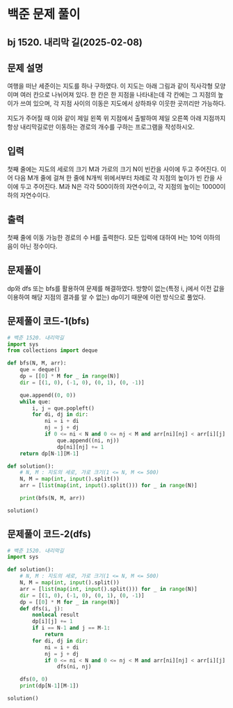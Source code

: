 # 백준 문제 풀이

## bj 1520. 내리막 길(2025-02-08)

## 문제 설명

여행을 떠난 세준이는 지도를 하나 구하였다. 이 지도는 아래 그림과 같이 직사각형 모양이며 여러 칸으로 나뉘어져 있다. 한 칸은 한 지점을 나타내는데 각 칸에는 그 지점의 높이가 쓰여 있으며, 각 지점 사이의 이동은 지도에서 상하좌우 이웃한 곳끼리만 가능하다.

지도가 주어질 때 이와 같이 제일 왼쪽 위 지점에서 출발하여 제일 오른쪽 아래 지점까지 항상 내리막길로만 이동하는 경로의 개수를 구하는 프로그램을 작성하시오.

## 입력

첫째 줄에는 지도의 세로의 크기 M과 가로의 크기 N이 빈칸을 사이에 두고 주어진다. 이어 다음 M개 줄에 걸쳐 한 줄에 N개씩 위에서부터 차례로 각 지점의 높이가 빈 칸을 사이에 두고 주어진다. M과 N은 각각 500이하의 자연수이고, 각 지점의 높이는 10000이하의 자연수이다.

## 출력

첫째 줄에 이동 가능한 경로의 수 H를 출력한다. 모든 입력에 대하여 H는 10억 이하의 음이 아닌 정수이다.

## 문제풀이

dp와 dfs 또는 bfs를 활용하여 문제를 해결하였다. 방향이 없는(특정 i, j에서 이전 값을 이용하여 해당 지점의 결과를 알 수 없는) dp이기 때문에 이런 방식으로 풀었다.

## 문제풀이 코드-1(bfs)

```python
# 백준 1520. 내리막길
import sys
from collections import deque

def bfs(N, M, arr):
    que = deque()
    dp = [[0] * M for _ in range(N)]
    dir = [(1, 0), (-1, 0), (0, 1), (0, -1)]

    que.append((0, 0))
    while que:
        i, j = que.popleft()
        for di, dj in dir:
            ni = i + di
            nj = j + dj
            if 0 <= ni < N and 0 <= nj < M and arr[ni][nj] < arr[i][j]:
                que.append((ni, nj))
                dp[ni][nj] += 1
    return dp[N-1][M-1]

def solution():
    # N, M : 지도의 세로, 가로 크기(1 <= N, M <= 500)
    N, M = map(int, input().split())
    arr = [list(map(int, input().split())) for _ in range(N)]

    print(bfs(N, M, arr))

solution()
```

## 문제풀이 코드-2(dfs)

```python
# 백준 1520. 내리막길
import sys

def solution():
    # N, M : 지도의 세로, 가로 크기(1 <= N, M <= 500)
    N, M = map(int, input().split())
    arr = [list(map(int, input().split())) for _ in range(N)]
    dir = [(1, 0), (-1, 0), (0, 1), (0, -1)]
    dp = [[0] * M for _ in range(N)]
    def dfs(i, j):
        nonlocal result
        dp[i][j] += 1
        if i == N-1 and j == M-1:
            return
        for di, dj in dir:
            ni = i + di
            nj = j + dj
            if 0 <= ni < N and 0 <= nj < M and arr[ni][nj] < arr[i][j]:
                dfs(ni, nj)

    dfs(0, 0)
    print(dp[N-1][M-1])

solution()
```
